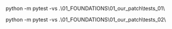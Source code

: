

python -m pytest -vs .\01_FOUNDATIONS\01_our_patch\tests_01\ 

python -m pytest -vs .\01_FOUNDATIONS\01_our_patch\tests_02\  